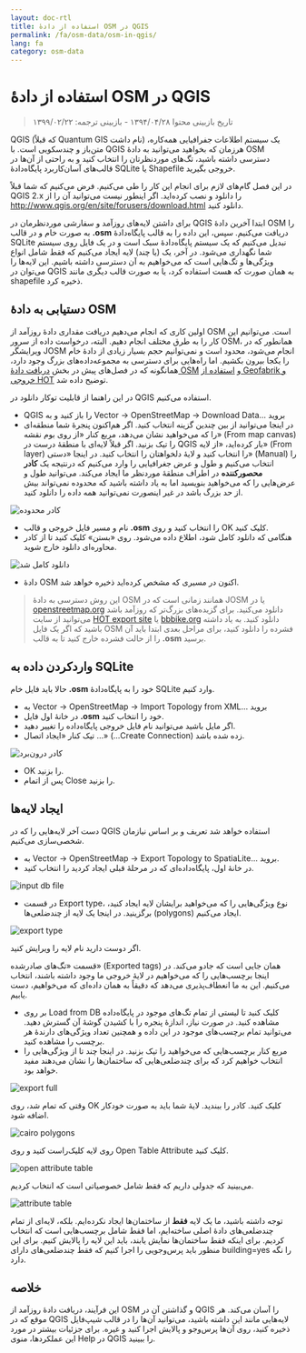 ```yaml
---
layout: doc-rtl
title: استفاده از دادهٔ OSM در QGIS
permalink: /fa/osm-data/osm-in-qgis/
lang: fa
category: osm-data
---
```


استفاده از دادهٔ OSM در QGIS
=================

> تاریخ بازبینی محتوا ۱۳۹۴/۰۴/۲۸ - بازبینی ترجمه: ۱۳۹۹/۰۲/۲۲

QGIS (که قبلاً Quantum GIS نام داشت) یک سیستم اطلاعات جفرافیایی همه‌کاره، متن‌باز و چندسکویی است. با QGIS هرزمان که بخواهید می‌توانید به دادهٔ OSM دسترسی داشته باشید، تگ‌های موردنظرتان را انتخاب کنید و به راحتی از آن‌ها در قالب‌های آسان‌کاربرد پایگاه‌دادهٔ SQLite یا Shapefile خروجی بگیرید.  

در این فصل گام‌های لازم برای انجام این کار را طی می‌کنیم. فرض می‌کنیم که شما قبلاً QGIS 2.x را دانلود و نصب کرده‌اید. اگر اینطور نیست می‌توانید آن را از <http://www.qgis.org/en/site/forusers/download.html> دانلود کنید.  

برای داشتن لایه‌های روزآمد و سفارشی موردنظرمان در QGIS ابتدا آخرین دادهٔ OSM را به صورت خام و در قالب **‎.osm** دریافت می‌کنیم. سپس، این داده را به قالب پایگاه‌دادهٔ SQLite نبدیل می‌کنیم که یک سیستم پایگاه‌دادهٔ سبک است و در یک فایل روی سیستم شما نگهداری می‌شود. در آخر، یک (یا چند) لایه‌ ایجاد می‌کنیم که فقط شامل انواع ویژگی‌ها و تگ‌هایی است که می‌خواهیم به آن دسترسی داشته باشیم. این لایه‌ها را می‌توان در QGIS به همان صورت که هست استفاده کرد، یا به صورت قالب دیگری مانند shapefile ذخیره کرد.  

دستیابی به دادهٔ OSM
---------------------------

اولین کاری که انجام می‌دهیم دریافت مقداری دادهٔ روزآمد از OSM است. می‌توانیم این کار را به طرق مختلف انجام دهیم. البته، درخواست داده از سرور OSM، همانطور که در ویرایشگر JOSM انجام می‌شود، محدود است و نمی‌توانیم حجم بسیار زیادی از دادهٔ خام را یکجا بیرون بکشیم. اما راه‌هایی برای دسترسی به مجموعه‌داده‌های بزرگ وجود دارد،
همانگونه که در فصل‌های پیش در بخش [دریافت دادهٔ OSM](/fa/osm-data/getting-data) و [استفاده از Geofabrik و خروجی HOT](/fa/osm-data/geofabrik-and-hot-export) توضیح داده شد.  

در این راهنما از قابلیت توکار دانلود در QGIS استفاده می‌کنیم.  

- QGIS را باز کنید و به Vector ->‏ OpenStreetMap ->‏ Download Data...‎ بروید  
- در اینجا می‌توانید از بین چندین گزینه انتخاب کنید. اگر هم‌اکنون پنجرهٔ شما منطقه‌ای را که می‌خواهید نشان می‌دهد، مربع کنار «از روی بوم نقشه» (From map canvas) را تیک بزنید. اگر قبلاً لایه‌ای با منطقهٔ درست در QGIS بار کرده‌اید، «از لایه» (From layer) را انتخاب کنید و لایهٔ دلخواهتان را انتخاب کنید. در اینجا «دستی» (Manual) را انتخاب می‌کنیم و طول و عرض جغرافیایی را وارد می‌کنیم که درنتیجه یک **کادر محصورکننده** در اطراف منطقهٔ موردنظر ما	 ایجاد می‌کند. می‌توانید طول و عرض‌هایی را که می‌خواهید بنویسید اما به یاد داشته باشید که محدوده نمی‌تواند بیش از حد بزرگ باشد در غیر اینصورت نمی‌توانید همه داده را دانلود کنید.  

![کادر محدوده][bounding box]

- نام و مسیر فایل خروجی و قالب **‎.osm** را انتخاب کنید و روی OK کلیک کنید.  
- هنگامی که دانلود کامل شود، اطلاع داده می‌شود. روی «بستن» کلیک کنید تا از کادر محاوره‌ای دانلود خارج شوید.  

![دانلود کامل شد][download complete]

- دادهٔ OSM اکنون در مسیری که مشخص کرده‌اید ذخیره خواهد شد.  

> این روش دسترسی به دادهٔ OSM همانند زمانی است که در JOSM یا در [openstreetmap.org](http://www.openstreetmap.org) دانلود می‌کنید. برای گزیده‌های بزرگ‌تر که روزآمد باشد می‌توانید از سایت [HOT export site](http://export.hotosm.org) یا [bbbike.org](http://extract.bbbike.org/) دانلود کنید. به یاد داشته باشید که اگر یک فایل OSM فشرده را دانلود کنید، برای مراحل بعدی ابتدا باید آن را از حالت فشرده خارج کنید تا به قالب **‎.osm** برسید.  


واردکردن داده به SQLite
---------------------------

حالا باید فایل خام **‎.osm** خود را به پایگاه‌دادهٔ SQLite وارد کنیم.  

- به Vector ->‏ OpenStreetMap ->‏ Import Topology from XML...‎ بروید  
- در خانهٔ اول فایل **‎.osm** خود را انتخاب کنید.  
- اگر مایل باشید می‌توانید نام فایل خروجی پایگاه‌داده را تغییر دهید.  
- تیک کنار «ایجاد اتصال ...» (...Create Connection) زده شده باشد.  

![کادر درون‌برد][import dialog]  

- OK را بزنید.  
- پس از اتمام Close را بزنید.  


ایجاد لایه‌ها
--------------

دست آخر لایه‌هایی را که در QGIS استفاده خواهد شد تعریف و بر اساس نیازمان شخصی‌سازی می‌کنیم.  

- به Vector ->‏ OpenStreetMap ->‏ Export Topology to SpatiaLite...‎ بروید.  
- در خانهٔ اول، پایگاه‌داده‌ای که در مرحلهٔ قبلی ایجاد کردید را انتخاب کنید.  

![input db file][]  

- در قسمت Export type، نوع ویژگی‌هایی را که می‌خواهید برایشان لایه ایجاد کنید، برگزینید. در اینجا یک لایه از چندضلعی‌ها (polygons) ایجاد می‌کنیم.  

![export type][]  

اگر دوست دارید نام لایه را ویرایش کنید.  

قسمت «تگ‌های صادرشده» (Exported tags) همان جایی است که جادو می‌کند. در اینجا برچسب‌هایی را که می‌خواهیم در لایهٔ خروجی ما وجود داشته باشند، انتخاب می‌کنیم. این به ما انعطاف‌پذیری می‌دهد که دقیقاً به همان داده‌ای که می‌خواهیم، دست یابیم.  

- بر روی Load from DB کلیک کنید تا لیستی از تمام تگ‌های موجود در پایگاه‌داده مشاهده کنید. در صورت نیاز، اندازهٔ پنجره را با کشیدن گوشهٔ آن گسترش دهید. می‌توانید تمام برچسب‌های موجود در این داده و همچنین تعداد ویژگی‌های دارندهٔ هر برچسب را مشاهده کنید.  
- مربع کنار برچسب‌هایی که می‌خواهید را تیک بزنید. در اینجا چند تا از ویژگی‌هایی را انتخاب خواهیم کرد که برای چندضلعی‌هایی که ساختمان‌ها را نشان می‌دهند مفید خواهد بود.  

![export full][]  

وقتی که تمام شد، روی OK کلیک کنید. کادر را ببندید. لایهٔ شما باید به صورت خودکار اضافه شود.  

![cairo polygons][]  

روی لایه کلیک‌راست کنید و روی Open Table Attribute کلیک کنید.  

![open attribute table][]  

می‌بینید که جدولی داریم که فقط شامل خصوصیاتی است که انتخاب کردیم.  

![attribute table][]  

توجه داشته باشید، ما یک لایه **فقط** از ساختمان‌ها ایجاد نکرده‌ایم. بلکه، لایه‌ای از  تمام چندضلعی‌های دادهٔ اصلی ساخته‌ایم، اما فقط شامل برچسب‌هایی است که انتخاب کردیم. برای اینکه فقط ساختمان‌ها نمایش یابند، باید این لایه را پالایش کنیم. برای این منظور باید پرس‌وجویی را اجرا کنیم که فقط چندضلعی‌های دارای building=yes را نگه دارد.


خلاصه
-------

این فرآیند، دریافت دادهٔ روزآمد از OSM و گذاشتن آن در QGIS را آسان می‌کند. هر موقع که در QGIS لایه‌هایی مانند این داشته باشید، می‌توانید آن‌ها را در قالب شیپ‌فایل ذخیره کنید، روی آن‌ها پرس‌وجو و پالایش اجرا کنید و غیره. برای جزئیات بیشتر در مورد این عملکردها، منوی Help در QGIS را ببینید.  


[bounding box]: /images/osm-data/bounding_box.png
[download complete]: /images/osm-data/download_complete.png
[import dialog]: /images/osm-data/import_dialog.png
[input db file]: /images/osm-data/input_db_file.png
[export type]: /images/osm-data/export_type.png
[export full]: /images/osm-data/export_full.png
[cairo polygons]: /images/osm-data/cairo_polygons.png
[open attribute table]: /images/osm-data/open_attribute_table.png
[attribute table]: /images/osm-data/attribute_table.png
